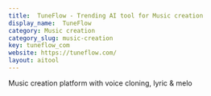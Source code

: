 ```yaml
---
title:  TuneFlow - Trending AI tool for Music creation
display_name:  TuneFlow
category: Music creation
category_slug: music-creation
key: tuneflow_com
website: https://tuneflow.com/
layout: aitool
---
```


Music creation platform with voice cloning, lyric & melo
